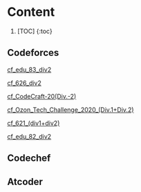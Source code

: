 # Content
1. [TOC]
{:toc}
## Codeforces 
[cf_edu_83_div2](https://shieldforever.github.io/2020/03/10/cf_edu_83_div2.html)

[cf_626_div2](https://shieldforever.github.io/2020/03/07/cf_626_div2.html)

[cf_CodeCraft-20(Div.-2)](https://shieldforever.github.io/2020/03/04/cf_CodeCraft-20(Div.-2).html)

[cf_Ozon_Tech_Challenge_2020_(Div.1+Div.2)](https://shieldforever.github.io/2020/03/03/cf_Ozon_Tech_Challenge_2020_(Div.1+Div.2).html)

[cf_621_(div1+div2)](https://shieldforever.github.io/2020/02/17/cf_621_(div1+div2).html)

[cf_edu_82_div2](https://shieldforever.github.io/2020/02/12/cf_edu_82_div2.html)

## Codechef

## Atcoder

